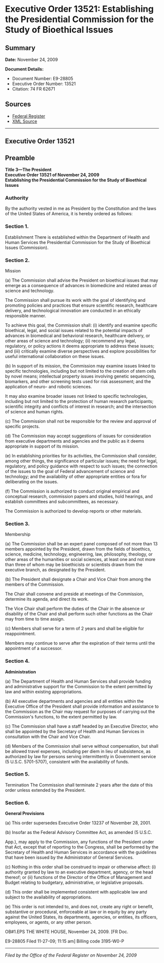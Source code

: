 # Executive Order 13521: Establishing the Presidential Commission for the Study of Bioethical Issues

## Summary

**Date:** November 24, 2009

**Document Details:**
- Document Number: E9-28805
- Executive Order Number: 13521
- Citation: 74 FR 62671

## Sources
- [Federal Register](https://www.federalregister.gov/documents/2009/11/30/E9-28805/establishing-the-presidential-commission-for-the-study-of-bioethical-issues)
- [XML Source](https://www.federalregister.gov/documents/full_text/xml/2009/11/30/E9-28805.xml)

---

## Executive Order 13521

## Preamble

**Title 3—The President**  
**Executive Order 13521 of November 24, 2009**  
**Establishing the Presidential Commission for the Study of Bioethical Issues**

### Authority

By the authority vested in me as President by the Constitution and the laws of the United States of America, it is hereby ordered as follows:
### Section 1.

Establishment 
There is established within the Department of Health and Human Services the Presidential Commission for the Study of Bioethical Issues (Commission).
### Section 2.

Mission

(a) The Commission shall advise the President on bioethical issues that may emerge as a consequence of advances in biomedicine and related areas of science and technology.

The Commission shall pursue its work with the goal of identifying and promoting policies and practices that ensure scientific research, healthcare delivery, and technological innovation are conducted in an ethically responsible manner.

To achieve this goal, the Commission shall:
    (i) identify and examine specific bioethical, legal, and social issues related to the potential impacts of advances in biomedical and behavioral research, healthcare delivery, or other areas of science and technology;
    (ii) recommend any legal, regulatory, or policy actions it deems appropriate to address these issues; and
    (iii) critically examine diverse perspectives and explore possibilities for useful international collaboration on these issues.

(b) In support of its mission, the Commission may examine issues linked to specific technologies, including but not limited to the creation of stem cells by novel means; intellectual property issues involving genetic sequencing, biomarkers, and other screening tests used for risk assessment; and the application of neuro- and robotic sciences.

It may also examine broader issues not linked to specific technologies, including but not limited to the protection of human research participants; scientific integrity and conflicts of interest in research; and the intersection of science and human rights.

(c) The Commission shall not be responsible for the review and approval of specific projects.

(d) The Commission may accept suggestions of issues for consideration from executive departments and agencies and the public as it deems appropriate in support of its mission.

(e) In establishing priorities for its activities, the Commission shall consider, among other things, the significance of particular issues; the need for legal, regulatory, and policy guidance with respect to such issues; the connection of the issues to the goal of Federal advancement of science and technology; and the availability of other appropriate entities or fora for deliberating on the issues.

(f) The Commission is authorized to conduct original empirical and conceptual research, commission papers and studies, hold hearings, and establish committees and subcommittees, as necessary.

The Commission is authorized to develop reports or other materials.
### Section 3.

Membership

(a) The Commission shall be an expert panel composed of not more than 13 members appointed by the President, drawn from the fields of bioethics, science, medicine, technology, engineering, law, philosophy, theology, or other areas of the humanities or social sciences, at least one and not more than three of whom may be bioethicists or scientists drawn from the executive branch, as designated by the President.

(b) The President shall designate a Chair and Vice Chair from among the members of the Commission.

The Chair shall convene and preside at meetings of the Commission, determine its agenda, and direct its work.

The Vice Chair shall perform the duties of the Chair in the absence or disability of the Chair and shall perform such other functions as the Chair may from time to time assign.

(c) Members shall serve for a term of 2 years and shall be eligible for reappointment.

Members may continue to serve after the expiration of their terms until the appointment of a successor.
### Section 4.

**Administration**

(a) The Department of Health and Human Services shall provide funding and administrative support for the Commission to the extent permitted by law and within existing appropriations.

(b) All executive departments and agencies and all entities within the Executive Office of the President shall provide information and assistance to the Commission as the Chair may request for purposes of carrying out the Commission's functions, to the extent permitted by law.

(c) The Commission shall have a staff headed by an Executive Director, who shall be appointed by the Secretary of Health and Human Services in consultation with the Chair and Vice Chair.

(d) Members of the Commission shall serve without compensation, but shall be allowed travel expenses, including per diem in lieu of subsistence, as authorized by law for persons serving intermittently in Government service (5 U.S.C. 5701-5707), consistent with the availability of funds.
### Section 5.

Termination 
The Commission shall terminate 2 years after the date of this order unless extended by the President.
### Section 6.

**General Provisions**

(a) This order supersedes Executive Order 13237 of November 28, 2001.

(b) Insofar as the Federal Advisory Committee Act, as amended (5 U.S.C.

App.), may apply to the Commission, any functions of the President under that Act, except that of reporting to the Congress, shall be performed by the Secretary of Health and Human Services in accordance with the guidelines that have been issued by the Administrator of General Services.

(c) Nothing in this order shall be construed to impair or otherwise affect:
    (i) authority granted by law to an executive department, agency, or the head thereof; or 
    (ii) functions of the Director of the Office of Management and Budget relating to budgetary, administrative, or legislative proposals.

(d) This order shall be implemented consistent with applicable law and subject to the availability of appropriations.

(e) This order is not intended to, and does not, create any right or benefit, substantive or procedural, enforceable at law or in equity by any party against the United States, its departments, agencies, or entities, its officers, employees, or agents, or any other person.

OB#1.EPS
THE WHITE HOUSE,
November 24, 2009.
[FR Doc.

E9-28805
Filed 11-27-09; 11:15 am]
Billing code 3195-W0-P

---

*Filed by the Office of the Federal Register on November 24, 2009*
